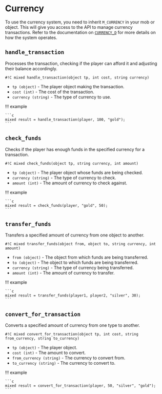 # Currency

To use the currency system, you need to inherit `M_CURRENCY` in your mob or
object. This will give you access to the API to manage currency transactions.
Refer to the documentation on [`CURRENCY_D`](../../daemons/currency.md) for
more details on how the system operates.

## `handle_transaction`

Processes the transaction, checking if the player can afford it and adjusting
their balance accordingly.

`#!C mixed handle_transaction(object tp, int cost, string currency)`

* `tp (object)` - The player object making the transaction.
* `cost (int)` - The cost of the transaction.
* `currency (string)` - The type of currency to use.

!!! example

    ```c
    mixed result = handle_transaction(player, 100, "gold");
    ```

## `check_funds`

Checks if the player has enough funds in the specified currency for a
transaction.

`#!C mixed check_funds(object tp, string currency, int amount)`

* `tp (object)` - The player object whose funds are being checked.
* `currency (string)` - The type of currency to check.
* `amount (int)` - The amount of currency to check against.

!!! example

    ```c
    mixed result = check_funds(player, "gold", 50);
    ```

## `transfer_funds`

Transfers a specified amount of currency from one object to another.

`#!C mixed transfer_funds(object from, object to, string currency, int amount)`

* `from (object)` - The object from which funds are being transferred.
* `to (object)` - The object to which funds are being transferred.
* `currency (string)` - The type of currency being transferred.
* `amount (int)` - The amount of currency to transfer.

!!! example

    ```c
    mixed result = transfer_funds(player1, player2, "silver", 30);
    ```

## `convert_for_transaction`

Converts a specified amount of currency from one type to another.

`#!C mixed convert_for_transaction(object tp, int cost, string from_currency, string to_currency)`

* `tp (object)` - The player object.
* `cost (int)` - The amount to convert.
* `from_currency (string)` - The currency to convert from.
* `to_currency (string)` - The currency to convert to.

!!! example

    ```c
    mixed result = convert_for_transaction(player, 50, "silver", "gold");
    ```
